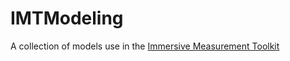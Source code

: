 # IMTModeling

A collection of models use in the [Immersive Measurement Toolkit](https://github.com/Jub42/Immersive-Measuring)
